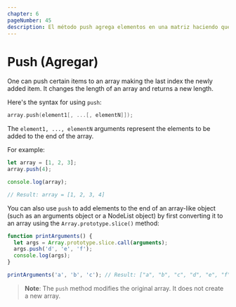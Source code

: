 ```yaml
---
chapter: 6
pageNumber: 45 
description: El método push agrega elementos en una matriz haciendo que el último índice sea el elemento recién agregado. Este método cambia la longitud de la matriz y devuelve una nueva longitud. 
---
```

# Push (Agregar)

One can push certain items to an array making the last index the newly added item. It changes the length of an array and returns a new length.

Here's the syntax for using `push`:

```c
array.push(element1[, ...[, elementN]]);
```

The `element1, ..., elementN` arguments represent the elements to be added to the end of the array.

For example:

```javascript
let array = [1, 2, 3]; 
array.push(4); 

console.log(array); 

// Result: array = [1, 2, 3, 4]
```

You can also use `push` to add elements to the end of an array-like object (such as an arguments object or a NodeList object) by first converting it to an array using the `Array.prototype.slice()` method:

```javascript
function printArguments() {
  let args = Array.prototype.slice.call(arguments);
  args.push('d', 'e', 'f');
  console.log(args);
}

printArguments('a', 'b', 'c'); // Result: ["a", "b", "c", "d", "e", "f"]
```

> **Note**: The `push` method modifies the original array. It does not create a new array.
